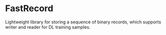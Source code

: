 # FastRecord
Lightweight library for storing a sequence of binary records, which supports  writer and reader for DL training samples.

